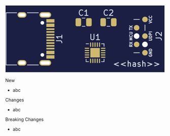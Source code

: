 ![PCB Top design](Fabrication/PCB/blue/design-top.png)

New
* abc

Changes
* abc

Breaking Changes
* abc

